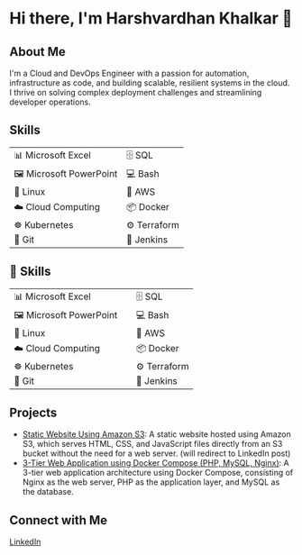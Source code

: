 # Hi there, I'm Harshvardhan Khalkar 👋

## About Me
I'm a Cloud and DevOps Engineer with a passion for automation, infrastructure as code, and building scalable, resilient systems in the cloud. I thrive on solving complex deployment challenges and streamlining developer operations.
<!--
## Skills
- 📊 Microsoft Excel
- 🖼️ Microsoft PowerPoint
- 🐧 Linux
- 💻 Bash
- 🗄️ SQL
- ☁️ Cloud Computing
- 🧰 AWS
- 📦 Docker
- ☸️ Kubernetes
- 🧪 Jenkins
- ⚙️ Terraform
- 🧬 Git
-->
## Skills

<table>
  <tr>
    <td>📊 Microsoft Excel</td>
    <td>🗄️ SQL</td>
  </tr>
  <tr>
    <td>🖼️ Microsoft PowerPoint</td>
    <td>💻 Bash</td>
  </tr>
  <tr>
    <td>🐧 Linux</td>
    <td>🧰 AWS</td>
  </tr>
  <tr>
    <td>☁️ Cloud Computing</td>
    <td>📦 Docker</td>
  </tr>
  <tr>
    <td>☸️ Kubernetes</td>
    <td>⚙️ Terraform</td>
  </tr>
  <tr>
    <td>🧬 Git</td>
    <td>🧪 Jenkins</td>
  </tr>
</table>

<h2>💼 Skills</h2>

<table>
  <tr>
    <td>📊 Microsoft Excel&nbsp;&nbsp;&nbsp;&nbsp;&nbsp;&nbsp;&nbsp;</td>
    <td>🗄️ SQL</td>
  </tr>
  <tr>
    <td>🖼️ Microsoft PowerPoint&nbsp;&nbsp;&nbsp;&nbsp;</td>
    <td>💻 Bash</td>
  </tr>
  <tr>
    <td>🐧 Linux&nbsp;&nbsp;&nbsp;&nbsp;&nbsp;&nbsp;&nbsp;&nbsp;&nbsp;&nbsp;&nbsp;&nbsp;&nbsp;</td>
    <td>🧰 AWS</td>
  </tr>
  <tr>
    <td>☁️ Cloud Computing&nbsp;&nbsp;&nbsp;</td>
    <td>📦 Docker</td>
  </tr>
  <tr>
    <td>☸️ Kubernetes&nbsp;&nbsp;&nbsp;&nbsp;&nbsp;&nbsp;&nbsp;&nbsp;</td>
    <td>⚙️ Terraform</td>
  </tr>
  <tr>
    <td>🧬 Git&nbsp;&nbsp;&nbsp;&nbsp;&nbsp;&nbsp;&nbsp;&nbsp;&nbsp;&nbsp;&nbsp;&nbsp;&nbsp;&nbsp;&nbsp;&nbsp;&nbsp;</td>
    <td>🧪 Jenkins</td>
  </tr>
</table>

<!--
## Skills
<table>
  <tr>
    <td>
      - 📊 Microsoft Excel<br>
      - 🖼️ Microsoft PowerPoint<br>
      - 🐧 Linux<br>
      - 💻 Bash<br>
      - 🗄️ SQL<br>
      - ☁️ Cloud Computing
    </td>
    <td>
      - 🧰 AWS<br>
      - 📦 Docker<br>
      - ☸️ Kubernetes<br>
      - 🧪 Jenkins<br>
      - ⚙️ Terraform<br>
      - 🧬 Git
    </td>
  </tr>
</table>
-->

## Projects
- [Static Website Using Amazon S3](https://www.linkedin.com/posts/harshvardhan-khalkar-5b813531b_host-a-static-website-using-amazon-s3-amazon-activity-7340702265822883840-JffD?utm_source=share&utm_medium=member_desktop&rcm=ACoAAFD_1BwBFmvF-YjhdKe2_H9KMO0RvM6nY24): A static website hosted using Amazon S3, which serves HTML, CSS, and JavaScript files directly from an S3 bucket without the need for a web server. (will redirect to LinkedIn post)
- [3-Tier Web Application using Docker Compose (PHP, MySQL, Nginx)](https://github.com/harshkhalkar/project/tree/main/docker-compose/3%20Tier%20Application): A 3-tier web application architecture using Docker Compose, consisting of Nginx as the web server, PHP as the application layer, and MySQL as the database.

## Connect with Me
[LinkedIn](https://www.linkedin.com/in/harshvardhan-khalkar-5b813531b)
